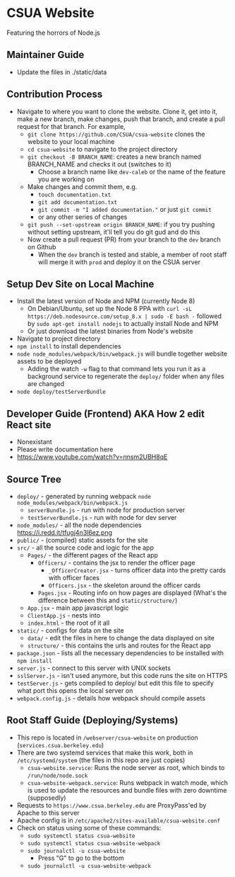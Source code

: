 # CSUA Website

Featuring the horrors of Node.js

## Maintainer Guide

- Update the files in ./static/data

## Contribution Process

- Navigate to where you want to clone the website. Clone it, get into it, make a
  new branch, make changes, push that branch, and create a pull request for that
  branch. For example,
  - `git clone https://github.com/CSUA/csua-website` clones the website to  your
    local machine
  - `cd csua-website` to navigate to the project directory
  - `git checkout -B BRANCH_NAME`: creates a new branch named BRANCH_NAME and
    checks it out (switches to it)
    - Choose a branch name like `dev-caleb` or the name of the feature you are
      working on
  - Make changes and commit them, e.g.
    - `touch documentation.txt`
    - `git add documentation.txt`
    - `git commit -m "I added documentation."` or just `git commit`
    - or any other series of changes
  - `git push --set-upstream origin BRANCH_NAME`: if you try pushing without
    setting upstream, it'll tell you do git gud and do this
  - Now create a pull request (PR) from your branch to the `dev` branch on Github
    - When the `dev` branch is tested and stable, a member of root staff will
      merge it with `prod` and deploy it on the CSUA server

## Setup Dev Site on Local Machine

- Install the latest version of Node and NPM (currently Node 8)
  - On Debian/Ubuntu, set up the Node 8 PPA with
    `curl -sL https://deb.nodesource.com/setup_8.x | sudo -E bash -` followed by
    `sudo apt-get install nodejs` to actually install Node and NPM
  - Or just download the latest binaries from Node's website
- Navigate to project directory
- `npm install` to install dependencies
- `node node_modules/webpack/bin/webpack.js` will bundle together website assets
  to be deployed
  - Adding the watch `-w` flag to that command lets you run it as a background
    service to regenerate the `deploy/` folder when any files are changed
- `node deploy/testServerBundle`

## Developer Guide (Frontend) AKA How 2 edit React site

- Nonexistant
- Please write documentation here
- https://www.youtube.com/watch?v=nnsm2UBH8qE

## Source Tree

- `deploy/` - generated by running webpack `node node_modules/webpack/bin/webpack.js`
  - `serverBundle.js` - run with node for production server
  - `testServerBundle.js` - run with node for dev server
- `node_modules/` - all the node dependencies https://i.redd.it/tfugj4n3l6ez.png
- `public/` - (compiled) static assets for the site
- `src/` - all the source code and logic for the app
  - `Pages/` - the different pages of the React app
    - `Officers/` - contains the jsx to render the officer page
      - `_OfficerCreator.jsx` - turns officer data into the pretty cards with
        officer faces
      - `Officers.jsx` - the skeleton around the officer cards
    - `Pages.jsx` - Routing info on how pages are displayed (What's the
      difference between this and `static/structure/`)
  - `App.jsx` - main app javascript logic
  - `ClientApp.js` - nests <App> into <div id="app">
  - `index.html` - the root of it all
- `static/` - configs for data on the site
  - `data/` - edit the files in here to change the data displayed on site
  - `structure/` - this contains the urls and routes for the React app
- `package.json` - lists all the necessary dependencies to be installed with
  `npm install`
- `server.js` - connect to this server with UNIX sockets
- `sslServer.js` - isn't used anymore, but this code runs the site on HTTPS
- `testServer.js` - gets compiled to deploy/ but edit this file to specify what
  port this opens the local server on
- `webpack.config.js` - details how webpack should compile assets

## Root Staff Guide (Deploying/Systems)

- This repo is located in `/webserver/csua-website` on production
  (`services.csua.berkeley.edu`)
- There are two systemd services that make this work, both in
  `/etc/systemd/system` (the files in this repo are just copies)
  - `csua-website.service`: Runs the node server as root, which binds to
    `/run/node/node.sock`
  - `csua-website-webpack.service`: Runs webpack in watch mode, which is used
    to update the resources and bundle files with zero downtime (supposedly)
- Requests to `https://www.csua.berkeley.edu` are ProxyPass'ed by Apache to this
  server
- Apache config is in `/etc/apache2/sites-available/csua-website.conf`
- Check on status using some of these commands:
  - `sudo systemctl status csua-website`
  - `sudo systemctl status csua-website-webpack`
  - `sudo journalctl -u csua-website`
    - Press "G" to go to the bottom
  - `sudo journalctl -u csua-website-webpack`
